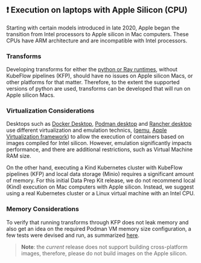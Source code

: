 ## &#x2757; Execution on laptops with Apple Silicon (CPU)
Starting with certain models introduced in late 2020, Apple began the transition from Intel processors to Apple silicon in Mac computers.
These CPUs have ARM architecture and are incompatible with Intel processors. 

### Transforms
Developing transforms for either the [python or Ray runtimes](../data-processing-lib/doc/transform-runtimes.md), without KubeFlow pipelines (KFP), should have no issues on Apple silicon Macs,
or other platforms for that matter.
Therefore, to the extent the supported versions of python are used, transforms can be developed that will run on Apple silicon Macs. 
### Virtualization Considerations

Desktops such as [Docker Desktop](https://www.docker.com/products/docker-desktop/),
[Podman desktop](https://podman-desktop.io/) and [Rancher desktop](https://docs.rancherdesktop.io/) use different virtualization and emulation technics,
([qemu](https://www.qemu.org/), [Apple Virtualization framework](https://developer.apple.com/documentation/virtualization))
to allow the execution of containers based on images compiled for Intel silicon. However, emulation significantly
impacts performance, and there are additional restrictions, such as Virtual Machine RAM size.

On the other hand, executing a Kind Kubernetes cluster with KubeFlow pipelines (KFP) and local data storage (Minio)
requires a significant amount of memory. For this initial Data Prep Kit release, we do not recommend local (Kind)
execution on Mac computers with Apple silicon. Instead, we suggest using a real Kubernetes cluster or a Linux virtual
machine with an Intel CPU.

### Memory Considerations

To verify that running transforms through KFP does not leak memory and also get an idea on the required Podman VM memory size configuration, a few tests were devised and run, as summarized [here](memory.md).

> **Note**: the *current* release does not support building cross-platform images, therefore, please do not build images 
on the Apple silicon. 
